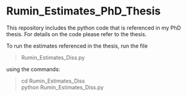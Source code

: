 # Rumin_Estimates_PhD_Thesis
This repository includes the python code that is referenced in my PhD thesis.
For details on the code please refer to the thesis. 

To run the estimates referenced in the thesis, run the file 

  >  Rumin_Estimates_Diss.py 

using the commands:  

  > cd Rumin_Estimates_Diss <br />
  > python Rumin_Estimates_Diss.py
 
